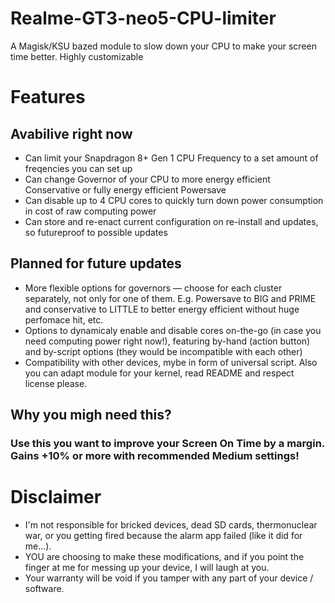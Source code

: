 # Realme-GT3-neo5-CPU-limiter
A Magisk/KSU bazed module to slow down your CPU to make your screen time better. Highly customizable

# Features
## Avabilive right now
- Can limit your Snapdragon 8+ Gen 1 CPU Frequency to a set amount of freqencies you can set up
- Can change Governor of your CPU to more energy efficient Conservative or fully energy efficient Powersave
- Can disable up to 4 CPU cores to quickly turn down power consumption in cost of raw computing power
- Can store and re-enact current configuration on re-install and updates, so futureproof to possible updates

## Planned for future updates
- More flexible options for governors — choose for each cluster separately, not only for one of them. E.g. Powersave to BIG and PRIME and conservative to LITTLE to better energy efficient without huge perfomace hit, etc.
- Options to dynamicaly enable and disable cores on-the-go (in case you need computing power right now!), featuring by-hand (action button) and by-script options (they would be incompatible with each other)
- Compatibility with other devices, mybe in form of universal script. Also you can adapt module for your kernel, read README and respect license please.

## Why you migh need this?
### Use this you want to improve your Screen On Time by a margin. Gains +10% or more with recommended Medium settings!

# Disclaimer
* I'm not responsible for bricked devices, dead SD cards, thermonuclear war, or you getting fired because the alarm app failed (like it did for me...).
* YOU are choosing to make these modifications, and if you point the finger at me for messing up your device, I will laugh at you.
* Your warranty will be void if you tamper with any part of your device / software.
